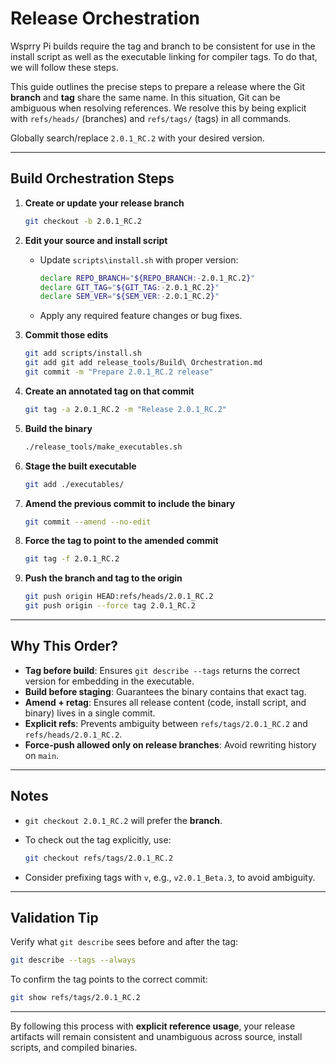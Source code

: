 # Release Orchestration

Wsprry Pi builds require the tag and branch to be consistent for use in the install script as well as the executable linking for compiler tags. To do that, we will follow these steps.

This guide outlines the precise steps to prepare a release where the Git **branch** and **tag** share the same name. In this situation, Git can be ambiguous when resolving references. We resolve this by being explicit with `refs/heads/` (branches) and `refs/tags/` (tags) in all commands.

Globally search/replace `2.0.1_RC.2` with your desired version.

---

## Build Orchestration Steps

1. **Create or update your release branch**

   ```bash
   git checkout -b 2.0.1_RC.2
   ```

2. **Edit your source and install script**

    * Update `scripts\install.sh` with proper version:
        ```bash
        declare REPO_BRANCH="${REPO_BRANCH:-2.0.1_RC.2}"
        declare GIT_TAG="${GIT_TAG:-2.0.1_RC.2}"
        declare SEM_VER="${SEM_VER:-2.0.1_RC.2}"
        ```
    * Apply any required feature changes or bug fixes.

3. **Commit those edits**

   ```bash
   git add scripts/install.sh
   git add git add release_tools/Build\ Orchestration.md 
   git commit -m "Prepare 2.0.1_RC.2 release"
   ```

4. **Create an annotated tag on that commit**

   ```bash
   git tag -a 2.0.1_RC.2 -m "Release 2.0.1_RC.2"
   ```

5. **Build the binary**

   ```bash
   ./release_tools/make_executables.sh
   ```

6. **Stage the built executable**

   ```bash
   git add ./executables/
   ```

7. **Amend the previous commit to include the binary**

   ```bash
   git commit --amend --no-edit
   ```

8. **Force the tag to point to the amended commit**

   ```bash
   git tag -f 2.0.1_RC.2
   ```

9. **Push the branch and tag to the origin**

   ```bash
   git push origin HEAD:refs/heads/2.0.1_RC.2
   git push origin --force tag 2.0.1_RC.2
   ```

---

## Why This Order?

* **Tag before build**: Ensures `git describe --tags` returns the correct version for embedding in the executable.
* **Build before staging**: Guarantees the binary contains that exact tag.
* **Amend + retag**: Ensures all release content (code, install script, and binary) lives in a single commit.
* **Explicit refs**: Prevents ambiguity between `refs/tags/2.0.1_RC.2` and `refs/heads/2.0.1_RC.2`.
* **Force-push allowed only on release branches**: Avoid rewriting history on `main`.

---

## Notes

* `git checkout 2.0.1_RC.2` will prefer the **branch**.

* To check out the tag explicitly, use:

  ```bash
  git checkout refs/tags/2.0.1_RC.2
  ```

* Consider prefixing tags with `v`, e.g., `v2.0.1_Beta.3`, to avoid ambiguity.

---

## Validation Tip

Verify what `git describe` sees before and after the tag:

```bash
git describe --tags --always
```

To confirm the tag points to the correct commit:

```bash
git show refs/tags/2.0.1_RC.2
```

---

By following this process with **explicit reference usage**, your release artifacts will remain consistent and unambiguous across source, install scripts, and compiled binaries.
